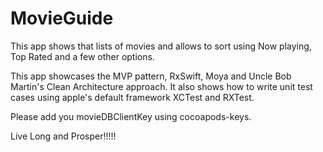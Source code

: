 # MovieGuide


This app shows that lists of movies and allows to sort using Now playing, Top Rated and a few other options.

This app showcases the MVP pattern, RxSwift, Moya and Uncle Bob Martin's Clean Architecture approach.
It also shows how to write unit test cases using apple's default framework XCTest and RXTest.

Please add you movieDBClientKey using cocoapods-keys.

Live Long and Prosper!!!!!
